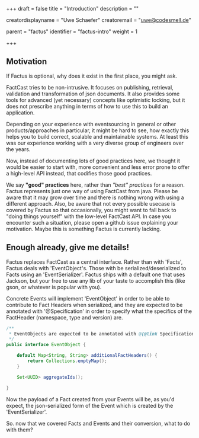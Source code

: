 +++
draft = false
title = "Introduction"
description = ""

creatordisplayname = "Uwe Schaefer"
creatoremail = "uwe@codesmell.de"


parent = "factus"
identifier = "factus-intro"
weight = 1

+++

## Motivation

If Factus is optional, why does it exist in the first place, you might ask.

FactCast tries to be non-intrusive. It focuses on publishing, retrieval, validation and transformation of json documents. It also provides some tools for advanced (yet necessary) concepts like optimistic locking, but it does not prescribe anything in terms of how to use this to build an application.

Depending on your experience with eventsourcing in general or other products/approaches in particular, it might be hard to see, how exactly this helps you to build correct, scalable and maintainable systems. At least this was our experience working with a very diverse group of engineers over the years.

Now, instead of documenting lots of good practices here, we thought it would be easier to start with, more convenient and less error prone to offer a high-level API instead, that codifies those good practices.

We say **"good" practices** here, rather than *"best" practices* for a reason. Factus represents just one way of using FactCast from java. Please be aware that it may grow over time and there is nothing wrong with using a different approach.
Also, be aware that not every possible usecase is covered by Factus so that occasionally, you might want to fall back to "doing things yourself" with the low-level FactCast API. 
In case you encounter such a situation, please open a github issue explaining your motivation. Maybe this is something Factus is currently lacking.

## Enough already, give me details!

Factus replaces FactCast as a central interface. Rather than with 'Facts', Factus deals with 'EventObject's. Those with be serialized/deserialized to Facts using an 'EventSerializer'.
Factus ships with a default one that uses Jackson, but your free to use any lib of your taste to accomplish this (like gson, or whatever is popular with you).

Concrete Events will implement 'EventObject' in order to be able to contribute to Fact Headers when serialized, and they are expected to be annotated with '@Specification' in order to specify what the specifics of the FactHeader (namespace, type and version) are.

```java
/**
 * EventObjects are expected to be annotated with @{@link Specification}.
 */
public interface EventObject {

    default Map<String, String> additionalFactHeaders() {
        return Collections.emptyMap();
    }

    Set<UUID> aggregateIds();

}
```

Now the payload of a Fact created from your Events will be, as you'd expect, the json-serialized form of the Event which is created by the 'EventSerializer'.

So. now that we covered Facts and Events and their conversion, what to do with them? 

